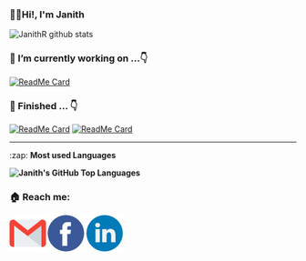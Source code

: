 ### 👨‍💻Hi!,  I'm Janith
![JanithR github stats](https://github-readme-stats.vercel.app/api?username=janithrenuka&show_icons=true&theme=radical)

### 🔭 I’m currently working on ...👇

[![ReadMe Card](https://github-readme-stats.vercel.app/api/pin/?username=janithrenuka&repo=IMS_system&theme=react)](https://github.com/UCSC-group17-secondyear/IMS_system)

### 🏁 Finished ... 👇
[![ReadMe Card](https://github-readme-stats.vercel.app/api/pin/?username=janithrenuka&repo=ci-bootstrap-website&theme=react)](https://github.com/janithrenuka/ci-bootstrap-website) 
[![ReadMe Card](https://github-readme-stats.vercel.app/api/pin/?username=janithrenuka&repo=Knapsack-Wine-Problem&theme=vue)](https://github.com/janithrenuka/Knapsack-Wine-Problem) 

------------

<summary>:zap: <b>Most used Languages</summary>
<p>&nbsp;<img align="left" alt="Janith's GitHub Top Languages" src="https://github-readme-stats.vercel.app/api/top-langs/?username=janithrenuka" /></p>

### 🏠 Reach me:
[![Gmail](/images/gm.png)](mailto:janithrenuka31@gmail.com)
[![Facebook](/images/fb.png)](https://www.facebook.com/janith.renuka)
[![LinkedIn](/images/li.png)](https://www.linkedin.com/in/janith-renuka)
